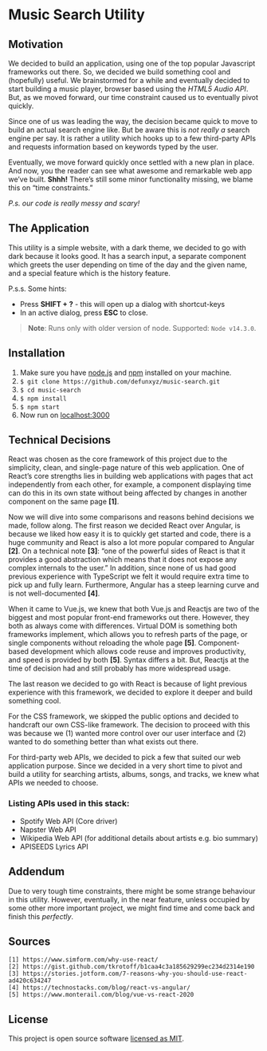 # Music Search Utility

## Motivation
We decided to build an application, using one of the top popular Javascript frameworks out there. So, we decided we build something cool and (hopefully) useful. We brainstormed for a while and eventually decided to start building a music player, browser based using the *HTML5 Audio API*. But, as we moved forward, our time constraint caused us to eventually pivot quickly.

Since one of us was leading the way, the decision became quick to move to build an actual search engine like. But be aware this is *not really a* search engine per say. It is rather a utility which hooks up to a few third-party APIs and requests information based on keywords typed by the user.

Eventually, we move forward quickly once settled with a new plan in place. And now, you the reader can see what awesome and remarkable web app we’ve built. **Shhh!** There’s still some minor functionality missing, we blame this on “time constraints.”

*P.s. our code is really messy and scary!*

## The Application
This utility is a simple website, with a dark theme, we decided to go with dark because it looks good. It has a search input, a separate component which greets the user depending on time of the day and the given name, and a special feature which is the history feature.

P.s.s. Some hints:

* Press **SHIFT + ?** - this will open up a dialog with shortcut-keys
* In an active dialog, press **ESC** to close.

> **Note**: Runs only with older version of node. Supported: `Node v14.3.0`. 

## Installation
1. Make sure you have [node.js](https://nodejs.org/en/) and 
[npm](https://www.npmjs.com/get-npm) installed on your machine.
2. `$ git clone https://github.com/defunxyz/music-search.git`
3. `$ cd music-search`
4. `$ npm install`
5. `$ npm start`
6. Now run on [localhost:3000](http://localhost:3000)

## Technical Decisions
React was chosen as the core framework of this project due to the simplicity, clean, and single-page nature of this web application. One of React’s core strengths lies in building web applications with pages that act independently from each other, for example, a component displaying time can do this in its own state without being affected by changes in another component on the same page **[1]**. 

Now we will dive into some comparisons and reasons behind decisions we made, follow along. 
The first reason we decided React over Angular, is because we liked how easy it is to quickly get started and code, there is a huge community and React is also a lot more popular compared to Angular **[2]**. On a technical note **[3]**: “one of the powerful sides of React is that it provides a good abstraction which means that it does not expose any complex internals to the user.”  In addition, since none of us had good previous experience with TypeScript we felt it would require extra time to pick up and fully learn. Furthermore, Angular has a steep learning curve and is not well-documented **[4]**.

When it came to Vue.js, we knew that both Vue.js and Reactjs are two of the biggest and most popular front-end frameworks out there. However, they both as always come with differences. Virtual DOM is something both frameworks implement, which allows you to refresh parts of the page, or single components without reloading the whole page **[5]**. Component-based development which allows code reuse and improves productivity, and speed is provided by both **[5]**. Syntax differs a bit. But, Reactjs at the time of decision had and still probably has more widespread usage.

The last reason we decided to go with React is because of light previous experience with this framework, we decided to explore it deeper and build something cool. 

For the CSS framework, we skipped the public options and decided to handcraft our own CSS-like framework. The decision to proceed with this was because we (1) wanted more control over our user interface and (2) wanted to do something better than what exists out there. 

For third-party web APIs, we decided to pick a few that suited our web application purpose. Since we decided in a very short time to pivot and build a utility for searching artists, albums, songs, and tracks, we knew what APIs we needed to choose. 

### Listing APIs used in this stack: 

* Spotify Web API (Core driver)
* Napster Web API
* Wikipedia Web API (for additional details about artists e.g. bio summary)
* APISEEDS Lyrics API

## Addendum
Due to very tough time constraints, there might be some strange behaviour in this utility. However, eventually, in the near feature, unless occupied by some other more important project, we might find time and come back and finish this *perfectly*. 

## Sources
```
[1] https://www.simform.com/why-use-react/ 
[2] https://gist.github.com/tkrotoff/b1caa4c3a185629299ec234d2314e190 
[3] https://stories.jotform.com/7-reasons-why-you-should-use-react-ad420c634247 
[4] https://technostacks.com/blog/react-vs-angular/ 
[5] https://www.monterail.com/blog/vue-vs-react-2020
```
## License
This project is open source software [licensed as MIT](LICENSE).
